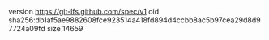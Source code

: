 version https://git-lfs.github.com/spec/v1
oid sha256:db1af5ae9882608fce923514a418fd894d4ccbb8ac5b97cea29d8d97724a09fd
size 14659
